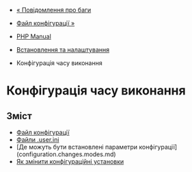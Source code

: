 - [« Повідомлення про баги](install.problems.bugs.md)
- [Файл конфігурації »](configuration.file.md)

- [PHP Manual](index.md)
- [Встановлення та налаштування](install.md)
- Конфігурація часу виконання

# Конфігурація часу виконання

## Зміст

- [Файл конфігурації](configuration.file.md)
- [Файли .user.ini](configuration.file.per-user.md)
- [Де можуть бути встановлені параметри
конфігурації] (configuration.changes.modes.md)
- [Як змінити конфігураційні установки](configuration.changes.md)
